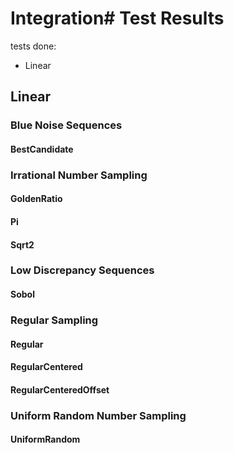 # Integration# Test Results
 tests done:
* Linear
## Linear
### Blue Noise Sequences
#### BestCandidate
### Irrational Number Sampling
#### GoldenRatio
#### Pi
#### Sqrt2
### Low Discrepancy Sequences
#### Sobol
### Regular Sampling
#### Regular
#### RegularCentered
#### RegularCenteredOffset
### Uniform Random Number Sampling
#### UniformRandom
